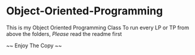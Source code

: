 # Object-Oriented-Programming
This is my Object Oriented Programming Class
To run every LP or TP from above the folders, *Please* read the readme first

~~ Enjoy The Copy ~~
